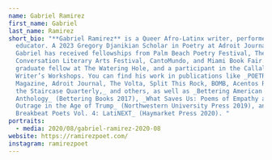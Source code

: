 ```yaml
---
name: Gabriel Ramirez
first_name: Gabriel
last_name: Ramirez
short_bio: "**Gabriel Ramirez** is a Queer Afro-Latinx writer, performer and
  educator. A 2023 Gregory Djanikian Scholar in Poetry at Adroit Journal,
  Gabriel has received fellowships from Palm Beach Poetry Festival, The
  Conversation Literary Arts Festival, CantoMundo, and Miami Book Fair. He is a
  graduate fellow at The Watering Hole, and a participant in the Callaloo
  Writer’s Workshops. You can find his work in publications like _POETRY, Muzzle
  Magazine, Adroit Journal, The Volta, Split This Rock, BOMB, Acentos Review, Up
  the Staircase Quarterly,_ and others, as well as _Bettering American Poetry
  Anthology_ (Bettering Books 2017), _What Saves Us: Poems of Empathy and
  Outrage in the Age of Trump_ (Northwestern University Press 2019), and _The
  Breakbeat Poets Vol. 4: LatiNEXT_ (Haymarket Press 2020). "
portraits:
  - media: 2020/08/gabriel-ramirez-2020-08
website: https://ramirezpoet.com/
instagram: ramirezpoet
---
```

